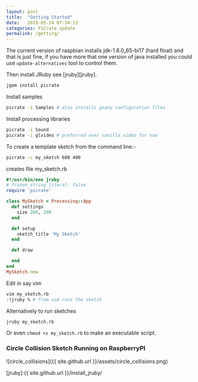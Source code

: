 ```yaml
---
layout: post
title:  "Getting Started"
date:   2018-05-24 07:34:13
categories: PiCrate update
permalink: /getting/
---
```

The current version of raspbian installs jdk-1.8.0_65-bi17 (hard float) and that is just fine, if you have more that one version of java installed you could use `update-alternatives` tool to control them.

Then install JRuby see [jruby][jruby].



```bash
jgem install picrate
```

Install samples

```bash
picrate -i Samples # also installs geany configuration files
```

Install processing libraries

```bash
picrate -i Sound
picrate -i glvideo # preferred over vanilla video for now
```

To create a template sketch from the command line:-

```bash
picrate -c my_sketch 600 400
```
creates file my_sketch.rb

```ruby
#!/usr/bin/env jruby
# frozen_string_literal: false
require 'picrate'

class MySketch < Processing::App
  def settings
    size 200, 200
  end

  def setup
    sketch_title 'My Sketch'
  end

  def draw

  end
end
MySketch.new

```

Edit in say vim
```bash
vim my_sketch.rb
:!jruby % # from vim runs the sketch
```

Alternatively to run sketches

```bash
jruby my_sketch.rb
```

Or even `chmod +x my_sketch.rb` to make an executable script.

### Circle Collision Sketch Running on RaspberryPI

![circle_collisions]({{ site.github.url }}/assets/circle_collisions.png)

[jruby]:{{ site.github.url }}/install_jruby/
